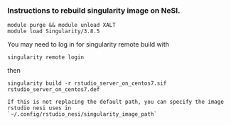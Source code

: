 ### Instructions to rebuild singularity image on NeSI.

```
module purge && module unload XALT
module load Singularity/3.8.5
```

You may need to log in for singularity remote build with

```
singularity remote login
```

then

```
singularity build -r rstudio_server_on_centos7.sif rstudio_server_on_centos7.def

If this is not replacing the default path, you can specify the image rstudio nesi uses in 
`~/.config/rstudio_nesi/singularity_image_path`

